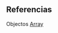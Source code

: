 ## Referencias

Objectos [Array](https://developer.mozilla.org/en-US/docs/Web/JavaScript/Reference/Global_Objects/Array)  

